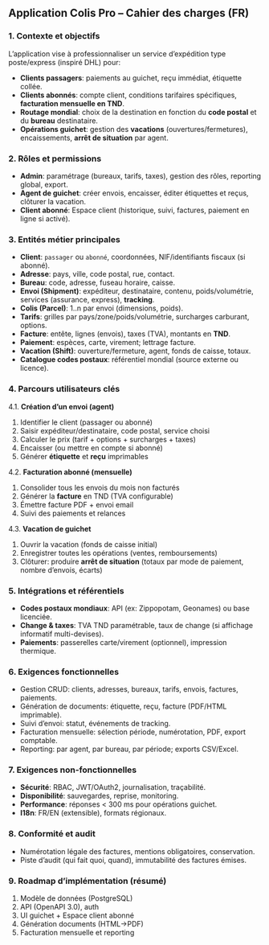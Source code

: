 ## Application Colis Pro – Cahier des charges (FR)

### 1. Contexte et objectifs
L’application vise à professionnaliser un service d’expédition type poste/express (inspiré DHL) pour:
- **Clients passagers**: paiements au guichet, reçu immédiat, étiquette collée.
- **Clients abonnés**: compte client, conditions tarifaires spécifiques, **facturation mensuelle en TND**.
- **Routage mondial**: choix de la destination en fonction du **code postal** et du **bureau** destinataire.
- **Opérations guichet**: gestion des **vacations** (ouvertures/fermetures), encaissements, **arrêt de situation** par agent.

### 2. Rôles et permissions
- **Admin**: paramétrage (bureaux, tarifs, taxes), gestion des rôles, reporting global, export.
- **Agent de guichet**: créer envois, encaisser, éditer étiquettes et reçus, clôturer la vacation.
- **Client abonné**: Espace client (historique, suivi, factures, paiement en ligne si activé).

### 3. Entités métier principales
- **Client**: `passager` ou `abonné`, coordonnées, NIF/identifiants fiscaux (si abonné).
- **Adresse**: pays, ville, code postal, rue, contact.
- **Bureau**: code, adresse, fuseau horaire, caisse.
- **Envoi (Shipment)**: expéditeur, destinataire, contenu, poids/volumétrie, services (assurance, express), **tracking**.
- **Colis (Parcel)**: 1..n par envoi (dimensions, poids).
- **Tarifs**: grilles par pays/zone/poids/volumétrie, surcharges carburant, options.
- **Facture**: entête, lignes (envois), taxes (TVA), montants en **TND**.
- **Paiement**: espèces, carte, virement; lettrage facture.
- **Vacation (Shift)**: ouverture/fermeture, agent, fonds de caisse, totaux.
- **Catalogue codes postaux**: référentiel mondial (source externe ou licence).

### 4. Parcours utilisateurs clés
4.1. **Création d’un envoi (agent)**
1) Identifier le client (passager ou abonné)
2) Saisir expéditeur/destinataire, code postal, service choisi
3) Calculer le prix (tarif + options + surcharges + taxes)
4) Encaisser (ou mettre en compte si abonné)
5) Générer **étiquette** et **reçu** imprimables

4.2. **Facturation abonné (mensuelle)**
1) Consolider tous les envois du mois non facturés
2) Générer la **facture** en TND (TVA configurable)
3) Émettre facture PDF + envoi email
4) Suivi des paiements et relances

4.3. **Vacation de guichet**
1) Ouvrir la vacation (fonds de caisse initial)
2) Enregistrer toutes les opérations (ventes, remboursements)
3) Clôturer: produire **arrêt de situation** (totaux par mode de paiement, nombre d’envois, écarts)

### 5. Intégrations et référentiels
- **Codes postaux mondiaux**: API (ex: Zippopotam, Geonames) ou base licenciée.
- **Change & taxes**: TVA TND paramétrable, taux de change (si affichage informatif multi-devises).
- **Paiements**: passerelles carte/virement (optionnel), impression thermique.

### 6. Exigences fonctionnelles
- Gestion CRUD: clients, adresses, bureaux, tarifs, envois, factures, paiements.
- Génération de documents: étiquette, reçu, facture (PDF/HTML imprimable).
- Suivi d’envoi: statut, événements de tracking.
- Facturation mensuelle: sélection période, numérotation, PDF, export comptable.
- Reporting: par agent, par bureau, par période; exports CSV/Excel.

### 7. Exigences non-fonctionnelles
- **Sécurité**: RBAC, JWT/OAuth2, journalisation, traçabilité.
- **Disponibilité**: sauvegardes, reprise, monitoring.
- **Performance**: réponses < 300 ms pour opérations guichet.
- **I18n**: FR/EN (extensible), formats régionaux.

### 8. Conformité et audit
- Numérotation légale des factures, mentions obligatoires, conservation.
- Piste d’audit (qui fait quoi, quand), immutabilité des factures émises.

### 9. Roadmap d’implémentation (résumé)
1) Modèle de données (PostgreSQL)
2) API (OpenAPI 3.0), auth
3) UI guichet + Espace client abonné
4) Génération documents (HTML→PDF)
5) Facturation mensuelle et reporting

